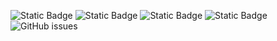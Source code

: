 ![Static Badge](https://img.shields.io/badge/blacklists-60-000000) ![Static Badge](https://img.shields.io/badge/blacklisted-2726004-cc0000) ![Static Badge](https://img.shields.io/badge/whitelisted-2242-00CC00) ![Static Badge](https://img.shields.io/badge/streaming_blacklist-28106-000000) ![GitHub issues](https://img.shields.io/github/issues/fabriziosalmi/blacklists)
